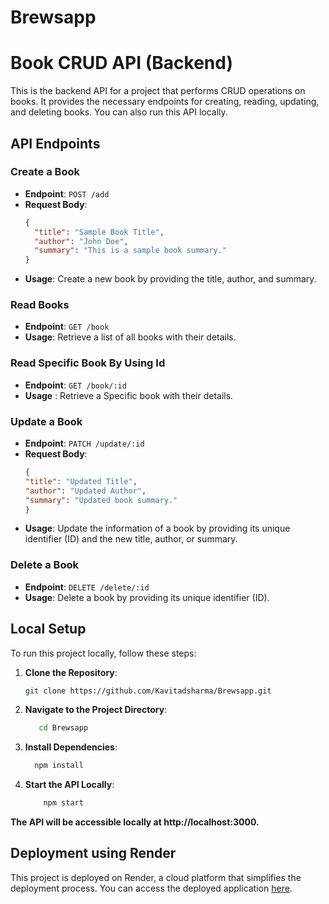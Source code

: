 # Brewsapp

# Book CRUD API (Backend)

This is the backend API for a project that performs CRUD operations on books. It provides the necessary endpoints for creating, reading, updating, and deleting books. You can also run this API locally.

## API Endpoints

### Create a Book

- **Endpoint**: `POST /add`
- **Request Body**:
  ```json
  {
    "title": "Sample Book Title",
    "author": "John Doe",
    "summary": "This is a sample book summary."
  }
- **Usage**: Create a new book by providing the title, author, and summary.

### Read Books
- **Endpoint**: `GET /book`
- **Usage**: Retrieve a list of all books with their details.

### Read Specific Book By Using Id
- **Endpoint**: `GET /book/:id`
- **Usage** : Retrieve a Specific book with their details.
### Update a Book
- **Endpoint**: `PATCH /update/:id`
- **Request Body**:
   ```json
   {
  "title": "Updated Title",
  "author": "Updated Author",
  "summary": "Updated book summary."
   }
- **Usage**: Update the information of a book by providing its unique identifier (ID) and the new title, author, or summary.

### Delete a Book
- **Endpoint**: `DELETE /delete/:id`
- **Usage**: Delete a book by providing its unique identifier (ID).

## Local Setup

To run this project locally, follow these steps:

1. **Clone the Repository**:
    ```bash
   git clone https://github.com/Kavitadsharma/Brewsapp.git
2. **Navigate to the Project Directory**:
    ```bash
       cd Brewsapp
3. **Install Dependencies**:
     ```bash
       npm install
4. **Start the API Locally**:
   ```bash
       npm start
**The API will be accessible locally at http://localhost:3000.**

## Deployment using Render

This project is deployed on Render, a cloud platform that simplifies the deployment process. You can access the deployed application [here](https://book-app-h51n.onrender.com).





